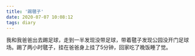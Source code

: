 ```yaml
---
title: '踢毽子'
date: 2020-07-07 10:08:12
tags: diary
---
```

我和我爸爸出去踢足球，走到一半发现没带足球，带着毽子发现公园没开门足球场。踢了两小时毽子，挂在爸爸身上挂了5分钟，回家吃了晚饭睡了觉。
